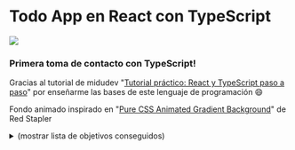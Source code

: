 # Todo App en React con TypeScript

![](<src/assets/todo-example.gif>)

### Primera toma de contacto con TypeScript!
Gracias al tutorial de midudev "[Tutorial práctico: React y TypeScript paso a paso](https://www.youtube.com/watch?v=4lAYfsq-2TE)" por enseñarme las bases de este lenguaje de programación 😄


Fondo animado inspirado en "[Pure CSS Animated Gradient Background](https://codepen.io/redstapler/pen/LMyLxP)" de Red Stapler



<details>
  <summary> (mostrar lista de objetivos conseguidos)</summary>
</br>
	
- [x] Inicializar proyecto con Vite
- [x] Añadir linter para TypeScript + React (y Prettier)
- [x] Añadir estilos del TodoMVC
- [x] Listar todos los TODOs
- [x] Poder borrar un TODO
- [x] Marcar TODO como completado
- [x] Añadir forma de filtrar TODOs (Footer)
- [x] Mostrar número de TODOs pendientes (Footer)
- [x] Añadir forma de borrar todos los TODOs completados
- [x] Crear Header con input (Header)
- [x] Crear un TODO (Header)
- [x] Customizar los estilos de TodoMVC
- [X] Añadir animaciones con framer-motion
- [ ] Poder editar el texto de un TODO (Doble click)
- [ ] Pasar a Reducer
- [ ] Sincronizar con backend
  
</details>
